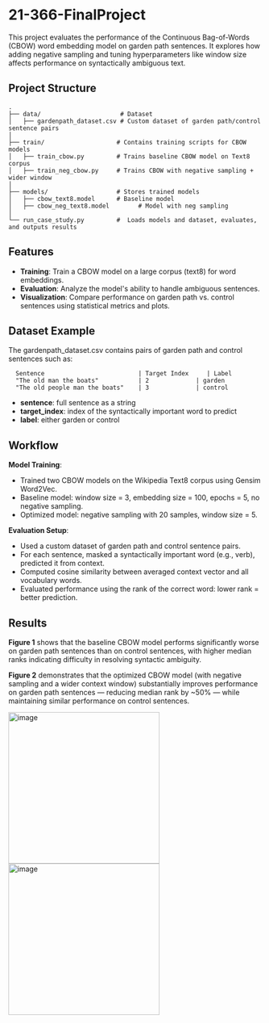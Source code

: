 # 21-366-FinalProject
This project evaluates the performance of the Continuous Bag-of-Words (CBOW) word embedding model on garden path sentences. It explores how adding negative sampling and tuning hyperparameters like window size affects performance on syntactically ambiguous text.


## Project Structure

```
.
├── data/                      # Dataset
│   ├── gardenpath_dataset.csv # Custom dataset of garden path/control sentence pairs
│
├── train/                    # Contains training scripts for CBOW models
│   ├── train_cbow.py         # Trains baseline CBOW model on Text8 corpus
│   ├── train_neg_cbow.py     # Trains CBOW with negative sampling + wider window
│
├── models/                   # Stores trained models
│   ├── cbow_text8.model      # Baseline model
│   ├── cbow_neg_text8.model        # Model with neg sampling
│
└── run_case_study.py         #  Loads models and dataset, evaluates, and outputs results
```


## Features
- **Training**: Train a CBOW model on a large corpus (text8) for word embeddings. 
- **Evaluation**: Analyze the model's ability to handle ambiguous sentences. 
- **Visualization**: Compare performance on garden path vs. control sentences using statistical metrics and plots. 


## Dataset Example
The gardenpath_dataset.csv contains pairs of garden path and control sentences such as:
```
  Sentence	                        | Target Index	   | Label
  "The old man the boats"	        | 2	            | garden
  "The old people man the boats"	| 3	            | control
```
- **sentence**: full sentence as a string
- **target_index**: index of the syntactically important word to predict
- **label**: either garden or control


## Workflow
**Model Training**:
- Trained two CBOW models on the Wikipedia Text8 corpus using Gensim Word2Vec.
- Baseline model: window size = 3, embedding size = 100, epochs = 5, no negative sampling.
- Optimized model: negative sampling with 20 samples, window size = 5.

**Evaluation Setup**:
- Used a custom dataset of garden path and control sentence pairs.
- For each sentence, masked a syntactically important word (e.g., verb), predicted it from context.
- Computed cosine similarity between averaged context vector and all vocabulary words.
- Evaluated performance using the rank of the correct word: lower rank = better prediction.

## Results
**Figure 1** shows that the baseline CBOW model performs significantly worse on garden path sentences than on control sentences, with higher median ranks indicating difficulty in resolving syntactic ambiguity.

**Figure 2** demonstrates that the optimized CBOW model (with negative sampling and a wider context window) substantially improves performance on garden path sentences — reducing median rank by ~50% — while maintaining similar performance on control sentences.

<img width="300" alt="image" src="https://github.com/user-attachments/assets/873d1cf2-379f-4c68-9b97-3ccb6c3aef90" />
<img width="300" alt="image" src="https://github.com/user-attachments/assets/238b642d-c3c5-492a-b19d-b8e96fcb1516" />


